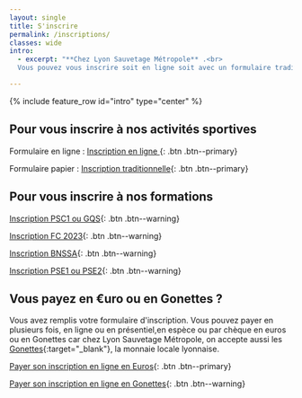 ```yaml
---
layout: single
title: S'inscrire
permalink: /inscriptions/
classes: wide
intro:
  - excerpt: "**Chez Lyon Sauvetage Métropole** .<br>
  Vous pouvez vous inscrire soit en ligne soit avec un formulaire traditionnel à nous retourner par courriel ou papier directement à la piscine."

---
```

{% include feature_row id="intro" type="center" %}

## Pour vous inscrire à nos activités sportives
Formulaire en ligne : [Inscription en ligne ](https://framaforms.org/inscription-saint-exupery-2023-2024-lyon-sauvetage-metropole-sport-1687032412){: .btn .btn--primary}

Formulaire papier : [Inscription traditionnelle](#link){: .btn .btn--primary}

## Pour vous inscrire à nos formations

[Inscription PSC1 ou GQS](#link){: .btn .btn--warning}


[Inscription FC 2023](https://framaforms.org/inscription-formation-continue-2023-lyon-sauvetage-metropole-1687033576){: .btn .btn--warning}


[Inscription BNSSA](#link){: .btn .btn--warning}


[Inscription PSE1 ou PSE2](#link){: .btn .btn--warning}

## Vous payez en €uro ou en Gonettes ?
Vous avez remplis votre formulaire d'inscription. Vous pouvez payer en plusieurs fois, en ligne ou en présentiel,en espèce ou par chèque en euros ou en Gonettes car chez Lyon Sauvetage Métropole, on accepte aussi les [Gonettes](https://www.lagonette.org/){:target="_blank"}, la monnaie locale lyonnaise.

[Payer son inscription en ligne en Euros](#link){: .btn .btn--primary}

[Payer son inscription en ligne en Gonettes](#link){: .btn .btn--warning}